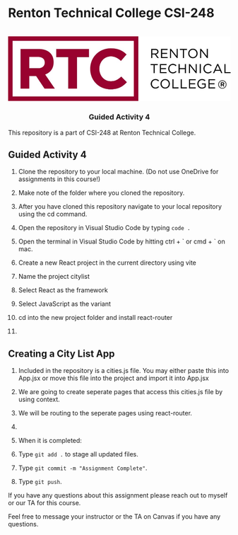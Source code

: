 # Renton Technical College CSI-248
<br />    

<div align="center">  
    <img src="logo.jpg" alt="Logo">
    <h3 align="center">Guided Activity 4</h3>
</div>

This repository is a part of CSI-248 at Renton Technical College.

## Guided Activity 4

1. Clone the repository to your local machine. (Do not use OneDrive for assignments in this course!)
2. Make note of the folder where you cloned the repository.
3. After you have cloned this repository navigate to your local repository using the cd command.
4. Open the repository in Visual Studio Code by typing `code .`

5. Open the terminal in Visual Studio Code by hitting ctrl + \` or cmd + \` on mac.
6. Create a new React project in the current directory using vite
7. Name the project citylist
8. Select React as the framework
9. Select JavaScript as the variant
10. cd into the new project folder and install react-router
11. ```npm 

## Creating a City List App

1. Included in the repository is a cities.js file. You may either paste this into App.jsx or move this file into the project and import it into App.jsx
2. We are going to create seperate pages that access this cities.js file by using context.
3. We will be routing to the seperate pages using react-router.
4. 


19. When it is completed:
20. Type `git add .` to stage all updated files.
21. Type `git commit -m "Assignment Complete"`.
22. Type `git push`.

If you have any questions about this assignment please reach out to myself or our TA for this course. 



Feel free to message your instructor or the TA on Canvas if you have any questions.
